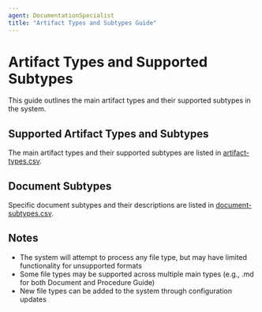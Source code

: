 ```yaml
---
agent: DocumentationSpecialist
title: "Artifact Types and Subtypes Guide"
---
```


# Artifact Types and Supported Subtypes

This guide outlines the main artifact types and their supported subtypes in the system.

## Supported Artifact Types and Subtypes

The main artifact types and their supported subtypes are listed in [artifact-types.csv](artifact-types.csv).

## Document Subtypes

Specific document subtypes and their descriptions are listed in [document-subtypes.csv](document-subtypes.csv).

## Notes
- The system will attempt to process any file type, but may have limited functionality for unsupported formats
- Some file types may be supported across multiple main types (e.g., .md for both Document and Procedure Guide)
- New file types can be added to the system through configuration updates
